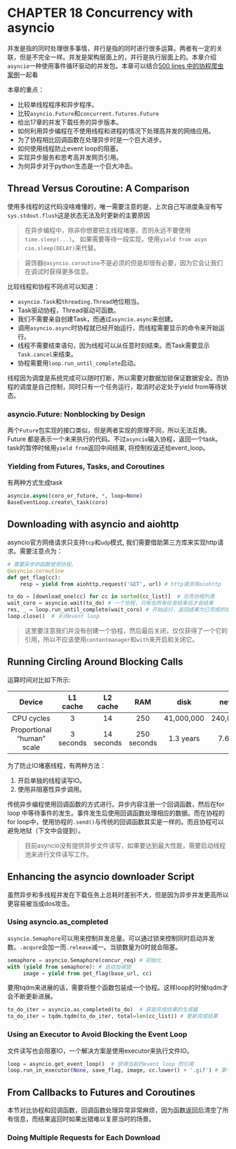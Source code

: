 # CHAPTER 18 Concurrency with asyncio

并发是指的同时处理很多事情，并行是指的同时进行很多运算。两者有一定的关联，但是不完全一样。并发是架构层面上的，并行是执行层面上的。本章介绍`asyncio`一种使用事件循环驱动的并发包。本章可以结合[500 lines 中的协程爬虫案例](http://www.aosabook.org/en/500L/a-web-crawler-with-asyncio-coroutines.html)一起看

本章的重点：
- 比较单线程程序和异步程序。
- 比较`asyncio.Future`和`concurrent.futures.Future`
- 给出17章的并发下载任务的异步版本。
- 如何利用异步编程在不使用线程和进程的情况下处理高并发的网络应用。
- 为了协程相比回调函数在处理异步时是一个巨大进步。
- 如何使用线程防止event loop的阻塞。
- 实现异步服务和思考高并发网页引用。
- 为何异步对于python生态是一个巨大冲击。

## Thread Versus Coroutine: A Comparison

使用多线程的这代码没啥难懂的，唯一需要注意的是，上次自己写进度条没有写`sys.stdout.flush`这是状态无法及时更新的主要原因

> 在异步编程中，除非你想要把主线程堵塞，否则永远不要使用`time.sleep(...)`。 如果需要等待一段实现，使用`yield from asyn cio.sleep(DELAY)`来代替。

> 装饰器`@asyncio.coroutine`不是必须的但是却很有必要，因为它会让我们在调试时获得更多信息。

比较线程和协程不同点可以知道：
- `asyncio.Task`和`threading.Thread`地位相当。
- Task驱动协程，Thread驱动可函数。
- 我们不需要亲自创建Task，而通过`asyncio.async`来创建。
- 调用`asyncio.async`时协程就已经开始运行，而线程需要显示的命令来开始运行。
- 线程不需要结束语句，因为线程可以从任意时刻结束。而Task需要显示`Task.cancel`来结束。
- 协程需要用`loop.run_until_complete`启动。

线程因为调度是系统完成可以随时打断，所以需要对数据加锁保证数据安全。而协程的调度是自己控制，同时只有一个任务运行，取消时必定处于yield from等待状态。

### asyncio.Future: Nonblocking by Design

两个`Future`包实现的接口类似，但是两者实现的原理不同，所以无法互换。Future 都是表示一个未来执行的代码。不过`asyncio`输入协程，返回一个task。task的暂停时候用`yield from`返回中间结果, 将控制权返还给event\_loop。

### Yielding from Futures, Tasks, and Coroutines
有两种方式生成task
```python
asyncio.async(coro_or_future, *, loop=None)
BaseEventLoop.create\_task(coro)
```

## Downloading with asyncio and aiohttp

asyncio官方网络请求只支持`tcp`和`udp`模式, 我们需要借助第三方库来实现http请求。需要注意点为：

```python
# 需要异步的函数使用协程。
@asyncio.coroutine 
def get_flag(cc): 
    resp = yield from aiohttp.request('GET', url) # http请求用aiohttp

to_do = [download_one(cc) for cc in sorted(cc_list)]  # 任务协程列表
wait_coro = asyncio.wait(to_do) # 一个协程，只有在所有任务结束后才会结束
res, _ = loop.run_until_complete(wait_coro) # 开始运行，返回结果为已完成的协程和未完成的协程。
loop.close()  # 关闭event loop
```
> 这里要注意我们并没有创建一个协程，然后最后关闭，仅仅获得了一个它的引用，所以不应该使用`contentmanager`和`with`来开启和关闭它。

## Running Circling Around Blocking Calls

运算时间对比如下所示:

| Device | L1  cache | L2 cache | RAM |  disk | network |
|:---:|:---:|:---:|:---:|:---:|:---:|
| CPU cycles | 3 | 14 | 250 | 41,000,000 |  240,000,000 |
| Proportional “human” scale | 3 seconds | 14 seconds | 250 seconds | 1.3 years | 7.6 years  |

为了防止IO堵塞线程，有两种方法：
1. 开启单独的线程读写IO。
2. 使用非阻塞性异步调用。

传统异步编程使用回调函数的方式进行。异步内容注册一个回调函数，然后在for loop 中等待事件的发生。事件发生后使用回调函数处理相应的数据。而在协程的for loop中，使用协程的`.send()`与传统的回调函数其实是一样的。而且协程可以避免地狱（下文中会提到）。

> 目前asyncio没有提供异步文件读写，如果要达到最大性能，需要启动线程池来进行文件读写工作。

## Enhancing the asyncio downloader Script

 虽然异步和多线程并发在下载任务上总耗时差别不大，但是因为异步并发更高所以更容易被当成dos攻击。

### Using asyncio.as\_completed
`asyncio.Semaphore`可以用来控制并发总量。可以通过锁来控制同时启动并发数。`.acqure`会加一而`.release`减一。当锁数量为0时就会阻塞。
```python
semaphore = asyncio.Semaphore(concur_req) # 初始化 
with (yield from semaphore): # 自动加减锁
     image = yield from get_flag(base_url, cc)
```

要用tqdm来进展的话，需要将整个函数包装成一个协程。这样loop的时候tqdm才会不断更新进展。
```python
to_do_iter = asyncio.as_completed(to_do)  # 获取完成结果的生成器
to_do_iter = tqdm.tqdm(to_do_iter, total=len(cc_list)) # 更新完成结果
```

### Using an Executor to Avoid Blocking the Event Loop

文件读写也会阻塞IO，一个解决方案是使用executor来执行文件IO。

```python
loop = asyncio.get_event_loop()  # 获得当前的event loop 的引用
loop.run_in_executor(None, save_flag, image, cc.lower() + '.gif') # 第一个参数是执行线程，如果没有则从默认线程池中抽取一个线程。
```

## From Callbacks to Futures and Coroutines
本节对比协程和回调函数，回调函数处理异常非常麻烦，因为函数返回后清空了所有信息，而结果返回时如果出错难以复原当时的场景。

### Doing Multiple Requests for Each Download



